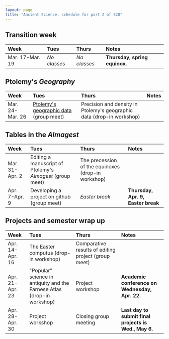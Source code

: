 ```yaml
---
layout: page
title: "Ancient Science, schedule for part 2 of S20"
---
```


## Transition week

| Week | Tues | Thurs     |     Notes  |
| :------------- |:------------- | :------------- |:------------- |
|Mar. 17-Mar. 19 | *No classes* | *No classes* | **Thursday, spring equinox.**  |


## Ptolemy's *Geography*

| Week | Tues | Thurs     |     Notes  |
| :------------- |:------------- | :------------- |:------------- |
|Mar. 24-Mar. 26 | [Ptolemy's  geographic data](../assignments/regroup/) (group meet) | Precision and density in Ptolemy's geographic data (drop-in workshop) |   |


## Tables in the *Almagest*

| Week | Tues | Thurs     |     Notes  |
| :------------- |:------------- | :------------- |:------------- |
|Mar. 31-Apr. 2 | Editing a manuscript of Ptolemy's *Almagest* (group meet) | The precession of the equinoxes (drop-in workshop) |   |
|Apr. 7-Apr. 9 | Developing a project on github (group meet) | *Easter break* | **Thursday, Apr. 9, Easter break**  |


## Projects and semester wrap up

| Week | Tues | Thurs     |     Notes  |
| :------------- |:------------- | :------------- |:------------- |
|Apr. 14-Apr. 16 | The Easter computus (drop-in workshop) | Comparative results of editing project (group meet) |   |
|Apr. 21-Apr. 23 | "Popular" science in antiquity and the Farnese Atlas (drop-in workshop) | Project workshop | **Academic conference on Wednesday, Apr. 22.**  |
|Apr. 28-Apr. 30 | Project workshop | Closing group meeting | **Last day to submit final projects is Wed., May 6.**  |

